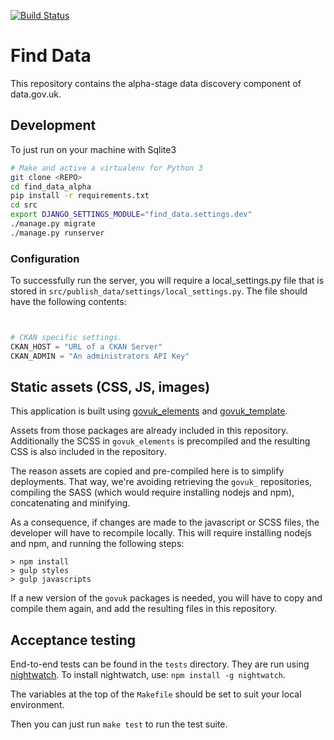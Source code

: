 [![Build Status](https://travis-ci.org/datagovuk/find_data_alpha.svg?branch=master)](https://travis-ci.org/datagovuk/find_data_alpha)


# Find Data

This repository contains the alpha-stage data discovery component of data.gov.uk.

## Development

To just run on your machine with Sqlite3

``` bash
# Make and active a virtualenv for Python 3
git clone <REPO>
cd find_data_alpha
pip install -r requirements.txt
cd src
export DJANGO_SETTINGS_MODULE="find_data.settings.dev"
./manage.py migrate
./manage.py runserver
```

### Configuration

To successfully run the server, you will require a local_settings.py file that is stored in ```src/publish_data/settings/local_settings.py```.  The file should have the following contents:

```python


# CKAN specific settings.
CKAN_HOST = "URL of a CKAN Server"
CKAN_ADMIN = "An administrators API Key"
```

## Static assets (CSS, JS, images)

This application is built using [govuk_elements](https://github.com/alphagov/govuk_elements)
and [govuk_template](https://github.com/alphagov/govuk_template/).

Assets from those packages are already included in this repository.
Additionally the SCSS in `govuk_elements` is precompiled and the
resulting CSS is also included in the repository.

The reason assets are copied and pre-compiled here is to simplify
deployments.  That way, we're avoiding retrieving the `govuk_`
repositories, compiling the SASS (which would require installing
nodejs and npm), concatenating and minifying.

As a consequence, if changes are made to the javascript or SCSS files,
the developer will have to recompile locally. This will require
installing nodejs and npm, and running the following steps:

```
> npm install
> gulp styles
> gulp javascripts
```

If a new version of the `govuk` packages is needed, you will have to
copy and compile them again, and add the resulting files in this
repository.


## Acceptance testing

End-to-end tests can be found in the `tests` directory. They are run using
[nightwatch](http://nightwatchjs.com). To install nightwatch, use:
`npm install -g nightwatch`.

The variables at the top of the `Makefile` should be set to suit your
local environment.

Then you can just run `make test` to run the test suite.
